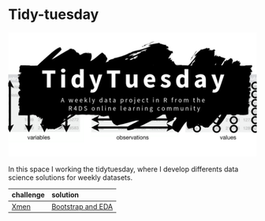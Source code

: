 # Tidy-tuesday

![](https://github.com/rfordatascience/tidytuesday/raw/master/static/tt_logo.png)


In this space I working the tidytuesday, where I develop differents data science solutions for weekly datasets.



|challenge|solution|
|:--------|:-------|
|[Xmen](https://github.com/rfordatascience/tidytuesday/blob/master/data/2020/2020-06-30/readme.md)| [Bootstrap and EDA](https://github.com/carlosjimenez88M/Tidy-tuesday/blob/master/Data-screencasts/Xmen.md)|



